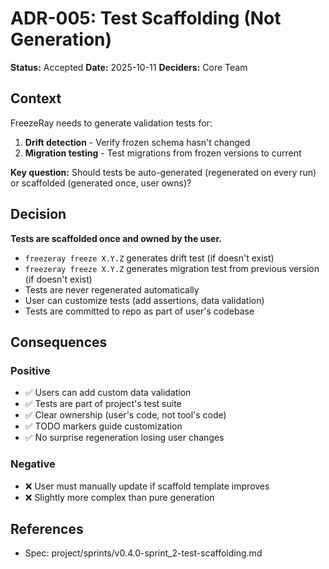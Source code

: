 # ADR-005: Test Scaffolding (Not Generation)

**Status:** Accepted
**Date:** 2025-10-11
**Deciders:** Core Team

## Context

FreezeRay needs to generate validation tests for:
1. **Drift detection** - Verify frozen schema hasn't changed
2. **Migration testing** - Test migrations from frozen versions to current

**Key question:** Should tests be auto-generated (regenerated on every run) or scaffolded (generated once, user owns)?

## Decision

**Tests are scaffolded once and owned by the user.**

- `freezeray freeze X.Y.Z` generates drift test (if doesn't exist)
- `freezeray freeze X.Y.Z` generates migration test from previous version (if doesn't exist)
- Tests are never regenerated automatically
- User can customize tests (add assertions, data validation)
- Tests are committed to repo as part of user's codebase

## Consequences

### Positive
- ✅ Users can add custom data validation
- ✅ Tests are part of project's test suite
- ✅ Clear ownership (user's code, not tool's code)
- ✅ TODO markers guide customization
- ✅ No surprise regeneration losing user changes

### Negative
- ❌ User must manually update if scaffold template improves
- ❌ Slightly more complex than pure generation

## References
- Spec: project/sprints/v0.4.0-sprint_2-test-scaffolding.md
